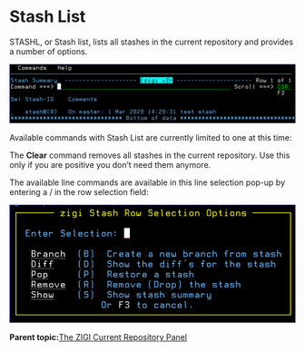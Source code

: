 # Stash List

STASHL, or Stash list, lists all stashes in the current repository and provides a number of options.

![](media/img(58).png)

Available commands with Stash List are currently limited to one at this time:

The **Clear** command removes all stashes in the current repository. Use this only if you are positive you don’t need them anymore.

The available line commands are available in this line selection pop-up by entering a / in the row selection field:

![](media/img(59).png)

**Parent topic:**[The ZIGI Current Repository Panel](zOS_ISPF_Git_Interface_Users_Guide_V3R0_the_zigi_current_repository_panel.html)

